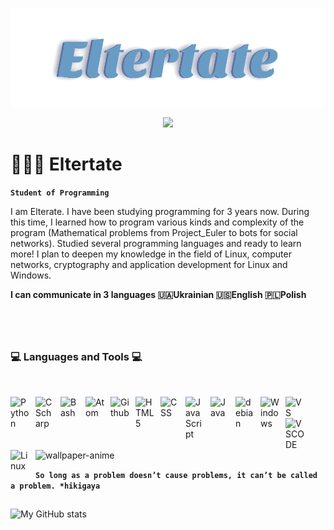<p align="center">
  <a href="https://github.com/DenverCoder1">
    <img src="https://github.com/Eltertate/Eltertate/blob/main/Eltertate.svg" alt="Eltertate" /></a>
</p>

<p align="center">
  <a href="https://github.com/DenverCoder1/readme-typing-svg">
    <img src="https://readme-typing-svg.demolab.com?font=Titillium+Web+&pause=1000&width=435&lines=I+am+just+a+regular+C%23%2FPython+programmer;Always+learning+something+new+for+me!💻"/></a>
</p>


# 🧑🏻‍💻 Eltertate

**`Student of Programming`**

I am Elterate. I have been studying programming for 3 years now. During this time, I learned how to program various kinds and complexity of the program (Mathematical problems from Project_Euler to bots for social networks). Studied several programming languages and ready to learn more! I plan to deepen my knowledge in the field of Linux, computer networks, cryptography and application development for Linux and Windows.

**I can communicate in 3 languages 🇺🇦Ukrainian 🇺🇸English 🇵🇱Polish**
#
<br />

### 💻 Languages and Tools 💻
<br />
<p>
<img align="left" alt="Python" width="30px" style="padding-right:10px;" img src="https://cdn.jsdelivr.net/gh/devicons/devicon/icons/python/python-original.svg" />
<img align="left" alt="CScharp" width="30px" style="padding-right:10px;" img src="https://cdn.jsdelivr.net/gh/devicons/devicon/icons/csharp/csharp-line.svg" />
<img align="left" alt="Bash" width="30px" style="padding-right:10px;" img src="https://cdn.jsdelivr.net/gh/devicons/devicon/icons/bash/bash-original.svg" />
<img align="left" alt="Atom" width="30px" style="padding-right:10px;" img src="https://cdn.jsdelivr.net/gh/devicons/devicon/icons/atom/atom-original.svg" />
<img align="left" alt="Github" width="30px" style="padding-right:10px;" img src="https://cdn.jsdelivr.net/gh/devicons/devicon/icons/github/github-original.svg" />
<img align="left" alt="HTML5" width="30px" style="padding-right:10px;" img src="https://cdn.jsdelivr.net/gh/devicons/devicon/icons/html5/html5-original.svg" />
  <img align="left" alt="CSS" width="30px" style="padding-right:10px;" img src="https://cdn.jsdelivr.net/gh/devicons/devicon/icons/css3/css3-original.svg" />
<img align="left" alt="JavaScript" width="30px" style="padding-right:10px;" img src="https://cdn.jsdelivr.net/gh/devicons/devicon/icons/javascript/javascript-original.svg" />
<img align="left" alt="Java" width="30px" style="padding-right:10px;" img src="https://cdn.jsdelivr.net/gh/devicons/devicon/icons/java/java-original.svg" />
<img align="left" alt="debian" width="30px" style="padding-right:10px;" img src="https://cdn.jsdelivr.net/gh/devicons/devicon/icons/debian/debian-original.svg" />
<img align="left" alt="Windows" width="30px" style="padding-right:10px;" img src="https://cdn.jsdelivr.net/gh/devicons/devicon/icons/windows8/windows8-original.svg" />
<img align="left" alt="VS" width="30px" style="padding-right:10px;" img src="https://cdn.jsdelivr.net/gh/devicons/devicon/icons/visualstudio/visualstudio-plain.svg" />
<img align="left" alt="VSCODE" width="30px" style="padding-right:10px;" img src="https://cdn.jsdelivr.net/gh/devicons/devicon/icons/vscode/vscode-original.svg" />
<img align="left" alt="Linux" width="30px" style="padding-right:10px;" img src="https://cdn.jsdelivr.net/gh/devicons/devicon/icons/linux/linux-original.svg" />
</p>
<br />

##

![wallpaper-anime](https://user-images.githubusercontent.com/116920374/211173283-0468186e-2d9a-4ff5-96d2-e60a2f40ddc0.gif)

**`So long as a problem doesn’t cause problems, it can’t be called a problem. *hikigaya`**

##
![My GitHub stats](https://github-readme-stats.vercel.app/api?username=Eltertate&show_icons=true&theme=gruvbox)


 
 
 
 
 
 
 
 
 
 
 
 
